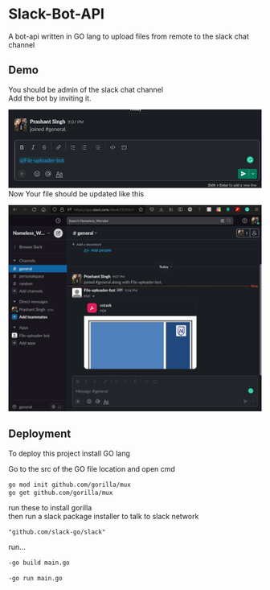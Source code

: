 # Slack-Bot-API 
A bot-api written in GO lang to upload files from remote to the slack chat channel  

## Demo
You should be admin of the slack chat channel  
Add the bot by inviting it.

![local](https://github.com/prashant54singh/GO_Projects/blob/main/slack/Screenshot%202022-08-28%20215807.jpg?raw=true)  
Now Your file should be updated like this   

![hello](https://github.com/prashant54singh/GO_Projects/blob/main/slack/Screenshot%202022-08-28%20215904.jpg?raw=true)

## Deployment  

To deploy this project install GO lang

Go to the src of the GO file location and open cmd
```
go mod init github.com/gorilla/mux
go get github.com/gorilla/mux
```
run these to install gorilla  
then run a slack package installer to talk to slack network
```
"github.com/slack-go/slack"
```
run...
```bash
-go build main.go
```
```
-go run main.go
```
